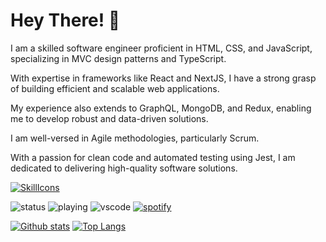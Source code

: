 # Hey There! 👋

I am a skilled software engineer proficient in HTML, CSS, and JavaScript, specializing in MVC design patterns and TypeScript.

With expertise in frameworks like React and NextJS, I have a strong grasp of building efficient and scalable web applications.

My experience also extends to GraphQL, MongoDB, and Redux, enabling me to develop robust and data-driven solutions.

I am well-versed in Agile methodologies, particularly Scrum.

With a passion for clean code and automated testing using Jest, I am dedicated to delivering high-quality software solutions.


[![SkillIcons](https://skillicons.dev/icons?i=html,css,tailwind,js,react,redux,materialui,nextjs,vercel,graphql,jest,mongodb,ts,regex,solidity,vscode,vite,github,netlify)](https://skillicons.dev)<br/>


![status](https://nocache.advaith.workers.dev?url=https://img.shields.io/endpoint?url=https://dev.discordprofiles.me/api/badge/status/276544649148235776?simple=true)
![playing](https://nocache.advaith.workers.dev?url=https://img.shields.io/endpoint?url=https://dev.discordprofiles.me/api/badge/playing/276544649148235776)
![vscode](https://nocache.advaith.workers.dev?url=https://img.shields.io/endpoint?url=https://dev.discordprofiles.me/api/badge/vscode/276544649148235776)
[![spotify](https://nocache.advaith.workers.dev?url=https://img.shields.io/endpoint?url=https://dev.discordprofiles.me/api/badge/spotify/276544649148235776)](https://dev.discordprofiles.me/openspotify/276544649148235776)

<a href="#">![Github stats](https://github-readme-stats.vercel.app/api?username=samanhoseinpour&theme=blueberry&count_private=true&hide_border=true&line_height=20)</a>
<a href="#">![Top Langs](https://github-readme-stats.vercel.app/api/top-langs/?username=samanhoseinpour&layout=compact&theme=blueberry&count_private=true&hide_border=true)</a>

